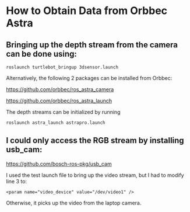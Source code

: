 How to Obtain Data from Orbbec Astra
========================================

Bringing up the depth stream from the camera can be done using: 
-------------------------------------------------------------------

`roslaunch turtlebot_bringup 3dsensor.launch` 

Alternatively, the following 2 packages can be installed from Orbbec: 

https://github.com/orbbec/ros_astra_camera 

https://github.com/orbbec/ros_astra_launch 

The depth streams can be initialized by running 

`roslaunch astra_launch astrapro.launch` 


I could only access the RGB stream by installing usb_cam: 
-------------------------------------------------------------------

https://github.com/bosch-ros-pkg/usb_cam 

I used the test launch file to bring up the video stream, but I had to modify line 3 to: 

`<param name="video_device" value="/dev/video1" />` 

Otherwise, it picks up the video from the laptop camera.

